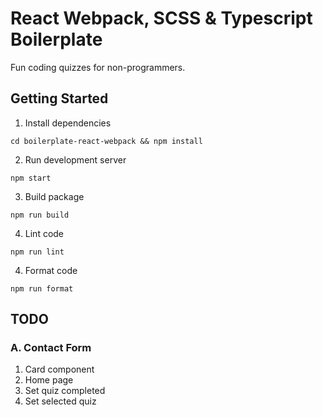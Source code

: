 # React Webpack, SCSS & Typescript Boilerplate

Fun coding quizzes for non-programmers.

## Getting Started

1. Install dependencies

```
cd boilerplate-react-webpack && npm install
```

2. Run development server

```
npm start
```

3. Build package

```
npm run build
```

4. Lint code

```
npm run lint
```

4. Format code

```
npm run format
```

## TODO

### A. Contact Form

1. Card component
1. Home page
1. Set quiz completed
1. Set selected quiz
